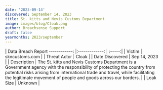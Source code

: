 ```yaml
---
date: '2023-09-14'
discovered: September 14, 2023
title: St. kitts and Nevis Customs Department
image: images/blog/Cloak.png
author: Breachsense Support
draft: false
yearmonths: 2023/september
---
```



| Data Breach Report
------------:     |:-------------:    | :-----:|
| Victim      | skncustoms.com      | 
| Threat Actor      | Cloak      | 
| Date Discovered      | Sep 14, 2023      | 
| Description      | The St. kitts and Nevis Customs Department is a Government agency with the responsibility of protecting the country from potential risks arising from international trade and travel, while facilitating the legitimate movement of people and goods across our borders.      | 
| Leak Size      | Unknown      | 

